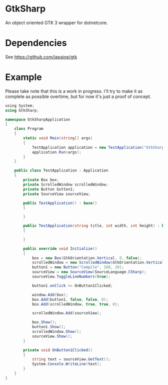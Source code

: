 # GtkSharp
An object oriented GTK 3 wrapper for dotnetcore.

# Dependencies
See https://github.com/japajoe/gtk

# Example
Please take note that this is a work in progress. I'll try to make it as complete as possible overtime, but for now it's just a proof of concept.

```csharp
﻿using System;
using GtkSharp;

namespace GtkSharpApplication
{
    class Program
    {
        static void Main(string[] args)
        {
            TestApplication application = new TestApplication("GtkSharpApplication", 512, 512);
            application.Run(args);
        }
    }

    public class TestApplication : Application
    {
        private Box box;
        private ScrolledWindow scrolledWindow;
        private Button button1;
        private SourceView sourceView;

        public TestApplication() : base()
        {

        }

        public TestApplication(string title, int width, int height) : base(title, width, height)
        {

        }

        public override void Initialize()
        {
            box = new Box(GtkOrientation.Vertical, 0, false);
            scrolledWindow = new ScrolledWindow(GtkOrientation.Vertical, GtkPolicyType.Automatic, GtkPolicyType.Automatic);
            button1 = new Button("Compile", 100, 20);
            sourceView = new SourceView(SourceLanguage.CSharp);
            sourceView.ToggleLineNumbers(true);

            button1.onClick += OnButton1Clicked;

            window.Add(box);
            box.Add(button1, false, false, 0);
            box.Add(scrolledWindow, true, true, 0);

            scrolledWindow.Add(sourceView);

            box.Show();
            button1.Show();
            scrolledWindow.Show();
            sourceView.Show();            
        }

        private void OnButton1Clicked()
        {
            string text = sourceView.GetText();
            System.Console.WriteLine(text);
        }
    }
}
```

